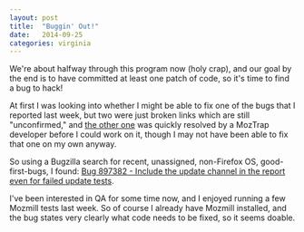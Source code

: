 ```yaml
---
layout: post
title:  "Buggin' Out!"
date:   2014-09-25
categories: virginia
---
```


We're about halfway through this program now (holy crap), and our goal by the end is to have committed at least one patch of code, so it's time to find a bug to hack!

At first I was looking into whether I might be able to fix one of the bugs that I reported last week, but two were just broken links which are still "unconfirmed," and [the other one](https://bugzilla.mozilla.org/show_bug.cgi?id=1068896) was quickly resolved by a MozTrap developer before I could work on it, though I may not have been able to fix that one on my own anyway.

So using a Bugzilla search for recent, unassigned, non-Firefox OS, good-first-bugs, I found:
[Bug 897382 - Include the update channel in the report even for failed update tests](https://bugzilla.mozilla.org/show_bug.cgi?id=897382).

I've been interested in QA for some time now, and I enjoyed running a few Mozmill tests last week. So of course I already have Mozmill installed, and the bug states very clearly what code needs to be fixed, so it seems doable.
